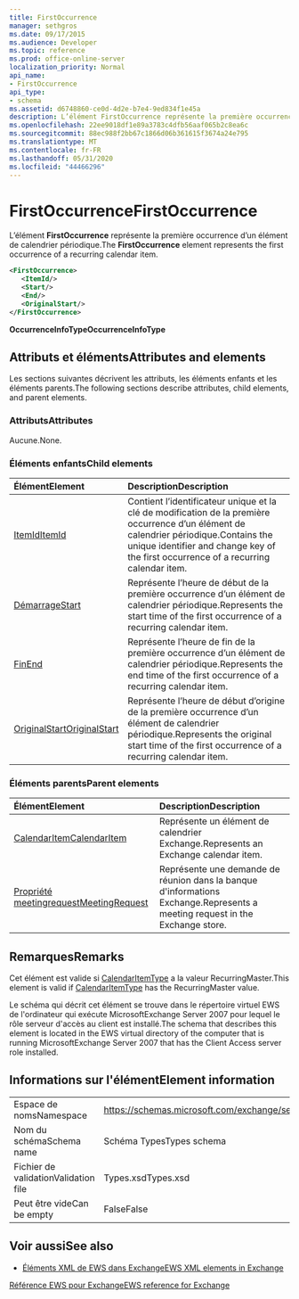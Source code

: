 ```yaml
---
title: FirstOccurrence
manager: sethgros
ms.date: 09/17/2015
ms.audience: Developer
ms.topic: reference
ms.prod: office-online-server
localization_priority: Normal
api_name:
- FirstOccurrence
api_type:
- schema
ms.assetid: d6748860-ce0d-4d2e-b7e4-9ed834f1e45a
description: L’élément FirstOccurrence représente la première occurrence d’un élément de calendrier périodique.
ms.openlocfilehash: 22ee9018df1e89a3783c4dfb56aaf065b2c8ea6c
ms.sourcegitcommit: 88ec988f2bb67c1866d06b361615f3674a24e795
ms.translationtype: MT
ms.contentlocale: fr-FR
ms.lasthandoff: 05/31/2020
ms.locfileid: "44466296"
---
```

# <a name="firstoccurrence"></a><span data-ttu-id="2fc14-103">FirstOccurrence</span><span class="sxs-lookup"><span data-stu-id="2fc14-103">FirstOccurrence</span></span>

<span data-ttu-id="2fc14-104">L’élément **FirstOccurrence** représente la première occurrence d’un élément de calendrier périodique.</span><span class="sxs-lookup"><span data-stu-id="2fc14-104">The **FirstOccurrence** element represents the first occurrence of a recurring calendar item.</span></span> 
  
```xml
<FirstOccurrence>
   <ItemId/>
   <Start/>
   <End/>
   <OriginalStart/>
</FirstOccurrence>
```

 <span data-ttu-id="2fc14-105">**OccurrenceInfoType**</span><span class="sxs-lookup"><span data-stu-id="2fc14-105">**OccurrenceInfoType**</span></span>
## <a name="attributes-and-elements"></a><span data-ttu-id="2fc14-106">Attributs et éléments</span><span class="sxs-lookup"><span data-stu-id="2fc14-106">Attributes and elements</span></span>

<span data-ttu-id="2fc14-107">Les sections suivantes décrivent les attributs, les éléments enfants et les éléments parents.</span><span class="sxs-lookup"><span data-stu-id="2fc14-107">The following sections describe attributes, child elements, and parent elements.</span></span>
  
### <a name="attributes"></a><span data-ttu-id="2fc14-108">Attributs</span><span class="sxs-lookup"><span data-stu-id="2fc14-108">Attributes</span></span>

<span data-ttu-id="2fc14-109">Aucune.</span><span class="sxs-lookup"><span data-stu-id="2fc14-109">None.</span></span>
  
### <a name="child-elements"></a><span data-ttu-id="2fc14-110">Éléments enfants</span><span class="sxs-lookup"><span data-stu-id="2fc14-110">Child elements</span></span>

|<span data-ttu-id="2fc14-111">**Élément**</span><span class="sxs-lookup"><span data-stu-id="2fc14-111">**Element**</span></span>|<span data-ttu-id="2fc14-112">**Description**</span><span class="sxs-lookup"><span data-stu-id="2fc14-112">**Description**</span></span>|
|:-----|:-----|
|[<span data-ttu-id="2fc14-113">ItemId</span><span class="sxs-lookup"><span data-stu-id="2fc14-113">ItemId</span></span>](itemid.md) <br/> |<span data-ttu-id="2fc14-114">Contient l’identificateur unique et la clé de modification de la première occurrence d’un élément de calendrier périodique.</span><span class="sxs-lookup"><span data-stu-id="2fc14-114">Contains the unique identifier and change key of the first occurrence of a recurring calendar item.</span></span>  <br/> |
|[<span data-ttu-id="2fc14-115">Démarrage</span><span class="sxs-lookup"><span data-stu-id="2fc14-115">Start</span></span>](start.md) <br/> |<span data-ttu-id="2fc14-116">Représente l’heure de début de la première occurrence d’un élément de calendrier périodique.</span><span class="sxs-lookup"><span data-stu-id="2fc14-116">Represents the start time of the first occurrence of a recurring calendar item.</span></span>  <br/> |
|[<span data-ttu-id="2fc14-117">Fin</span><span class="sxs-lookup"><span data-stu-id="2fc14-117">End </span></span>](end-ex15websvcsotherref.md) <br/> |<span data-ttu-id="2fc14-118">Représente l’heure de fin de la première occurrence d’un élément de calendrier périodique.</span><span class="sxs-lookup"><span data-stu-id="2fc14-118">Represents the end time of the first occurrence of a recurring calendar item.</span></span>  <br/> |
|[<span data-ttu-id="2fc14-119">OriginalStart</span><span class="sxs-lookup"><span data-stu-id="2fc14-119">OriginalStart</span></span>](originalstart.md) <br/> |<span data-ttu-id="2fc14-120">Représente l’heure de début d’origine de la première occurrence d’un élément de calendrier périodique.</span><span class="sxs-lookup"><span data-stu-id="2fc14-120">Represents the original start time of the first occurrence of a recurring calendar item.</span></span>  <br/> |
   
### <a name="parent-elements"></a><span data-ttu-id="2fc14-121">Éléments parents</span><span class="sxs-lookup"><span data-stu-id="2fc14-121">Parent elements</span></span>

|<span data-ttu-id="2fc14-122">**Élément**</span><span class="sxs-lookup"><span data-stu-id="2fc14-122">**Element**</span></span>|<span data-ttu-id="2fc14-123">**Description**</span><span class="sxs-lookup"><span data-stu-id="2fc14-123">**Description**</span></span>|
|:-----|:-----|
|[<span data-ttu-id="2fc14-124">CalendarItem</span><span class="sxs-lookup"><span data-stu-id="2fc14-124">CalendarItem</span></span>](calendaritem.md) <br/> |<span data-ttu-id="2fc14-125">Représente un élément de calendrier Exchange.</span><span class="sxs-lookup"><span data-stu-id="2fc14-125">Represents an Exchange calendar item.</span></span>  <br/> |
|[<span data-ttu-id="2fc14-126">Propriété meetingrequest</span><span class="sxs-lookup"><span data-stu-id="2fc14-126">MeetingRequest</span></span>](meetingrequest.md) <br/> |<span data-ttu-id="2fc14-127">Représente une demande de réunion dans la banque d'informations Exchange.</span><span class="sxs-lookup"><span data-stu-id="2fc14-127">Represents a meeting request in the Exchange store.</span></span>  <br/> |
   
## <a name="remarks"></a><span data-ttu-id="2fc14-128">Remarques</span><span class="sxs-lookup"><span data-stu-id="2fc14-128">Remarks</span></span>

<span data-ttu-id="2fc14-129">Cet élément est valide si [CalendarItemType](calendaritemtype.md) a la valeur RecurringMaster.</span><span class="sxs-lookup"><span data-stu-id="2fc14-129">This element is valid if [CalendarItemType](calendaritemtype.md) has the RecurringMaster value.</span></span> 
  
<span data-ttu-id="2fc14-130">Le schéma qui décrit cet élément se trouve dans le répertoire virtuel EWS de l'ordinateur qui exécute MicrosoftExchange Server 2007 pour lequel le rôle serveur d'accès au client est installé.</span><span class="sxs-lookup"><span data-stu-id="2fc14-130">The schema that describes this element is located in the EWS virtual directory of the computer that is running MicrosoftExchange Server 2007 that has the Client Access server role installed.</span></span>
  
## <a name="element-information"></a><span data-ttu-id="2fc14-131">Informations sur l'élément</span><span class="sxs-lookup"><span data-stu-id="2fc14-131">Element information</span></span>

|||
|:-----|:-----|
|<span data-ttu-id="2fc14-132">Espace de noms</span><span class="sxs-lookup"><span data-stu-id="2fc14-132">Namespace</span></span>  <br/> |https://schemas.microsoft.com/exchange/services/2006/types  <br/> |
|<span data-ttu-id="2fc14-133">Nom du schéma</span><span class="sxs-lookup"><span data-stu-id="2fc14-133">Schema name</span></span>  <br/> |<span data-ttu-id="2fc14-134">Schéma Types</span><span class="sxs-lookup"><span data-stu-id="2fc14-134">Types schema</span></span>  <br/> |
|<span data-ttu-id="2fc14-135">Fichier de validation</span><span class="sxs-lookup"><span data-stu-id="2fc14-135">Validation file</span></span>  <br/> |<span data-ttu-id="2fc14-136">Types.xsd</span><span class="sxs-lookup"><span data-stu-id="2fc14-136">Types.xsd</span></span>  <br/> |
|<span data-ttu-id="2fc14-137">Peut être vide</span><span class="sxs-lookup"><span data-stu-id="2fc14-137">Can be empty</span></span>  <br/> |<span data-ttu-id="2fc14-138">False</span><span class="sxs-lookup"><span data-stu-id="2fc14-138">False</span></span>  <br/> |
   
## <a name="see-also"></a><span data-ttu-id="2fc14-139">Voir aussi</span><span class="sxs-lookup"><span data-stu-id="2fc14-139">See also</span></span>



- [<span data-ttu-id="2fc14-140">Éléments XML de EWS dans Exchange</span><span class="sxs-lookup"><span data-stu-id="2fc14-140">EWS XML elements in Exchange</span></span>](ews-xml-elements-in-exchange.md)
  
[<span data-ttu-id="2fc14-141">Référence EWS pour Exchange</span><span class="sxs-lookup"><span data-stu-id="2fc14-141">EWS reference for Exchange</span></span>](ews-reference-for-exchange.md)

